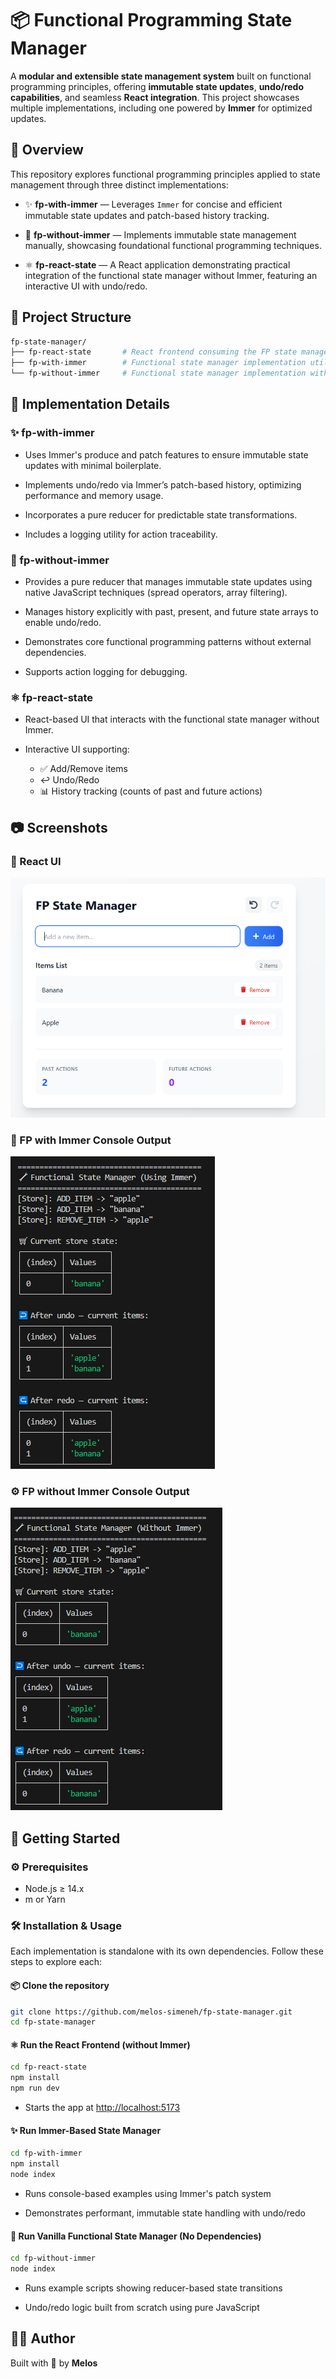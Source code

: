 # 📦 Functional Programming State Manager

A **modular and extensible state management system** built on functional programming principles, offering **immutable state updates**, **undo/redo capabilities**, and seamless **React integration**. This project showcases multiple implementations, including one powered by **Immer** for optimized updates.

## 📂 Overview

This repository explores functional programming principles applied to state management through three distinct implementations:

- ✨ **fp-with-immer** — Leverages `Immer` for concise and efficient immutable state updates and patch-based history tracking.

- 🔧 **fp-without-immer** — Implements immutable state management manually, showcasing foundational functional programming techniques.

- ⚛️ **fp-react-state** — A React application demonstrating practical integration of the functional state manager without Immer, featuring an interactive UI with undo/redo.

## 📁 Project Structure

```bash
fp-state-manager/
├── fp-react-state       # React frontend consuming the FP state manager (without Immer)
├── fp-with-immer        # Functional state manager implementation utilizing Immer
└── fp-without-immer     # Functional state manager implementation without Immer
```

## 📝 Implementation Details

### ✨ fp-with-immer

- Uses Immer's produce and patch features to ensure immutable state updates with minimal boilerplate.

- Implements undo/redo via Immer’s patch-based history, optimizing performance and memory usage.

- Incorporates a pure reducer for predictable state transformations.

- Includes a logging utility for action traceability.

### 🔧 fp-without-immer

- Provides a pure reducer that manages immutable state updates using native JavaScript techniques (spread operators, array filtering).

- Manages history explicitly with past, present, and future state arrays to enable undo/redo.

- Demonstrates core functional programming patterns without external dependencies.

- Supports action logging for debugging.

### ⚛️ fp-react-state

- React-based UI that interacts with the functional state manager without Immer.

- Interactive UI supporting:

  - ✅ Add/Remove items
  - ↩️ Undo/Redo
  - 📊 History tracking (counts of past and future actions)

## 📷 Screenshots

### 📝 React UI

![React UI](screenshots/react-ui.png)

### 🔄 FP with Immer Console Output

![Immer Output](screenshots/immer-output.png)

### ⚙️ FP without Immer Console Output

![Without Immer Output](screenshots/without-immer.png)

## 🚀 Getting Started

### ⚙️ Prerequisites

- Node.js ≥ 14.x
- m or Yarn

### 🛠 Installation & Usage

Each implementation is standalone with its own dependencies. Follow these steps to explore each:

#### 📦 Clone the repository

```bash
git clone https://github.com/melos-simeneh/fp-state-manager.git
cd fp-state-manager
```

#### ⚛️ Run the React Frontend (without Immer)

```bash
cd fp-react-state
npm install
npm run dev
```

- Starts the app at [http://localhost:5173](http://localhost:5173)

#### ✨ Run Immer-Based State Manager

```bash
cd fp-with-immer
npm install
node index
```

- Runs console-based examples using Immer's patch system

- Demonstrates performant, immutable state handling with undo/redo

#### 🔧 Run Vanilla Functional State Manager (No Dependencies)

```bash
cd fp-without-immer
node index
```

- Runs example scripts showing reducer-based state transitions

- Undo/redo logic built from scratch using pure JavaScript

## 👨‍💻 Author

Built with 💚 by **Melos**
